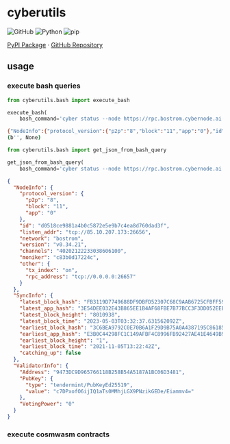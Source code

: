 # cyberutils

<p>
    <img alt="GitHub" src="https://img.shields.io/github/license/Snedashkovsky/cyberutils">
    <img alt="Python" src="https://img.shields.io/pypi/pyversions/cyberutils">
    <img alt="pip" src="https://img.shields.io/pypi/v/cyberutils">
</p>
<p>
    <a href="https://pypi.org/project/cyberutils/">PyPI Package</a>
    ·
    <a href="https://github.com/Snedashkovsky/cyberutils">GitHub Repository</a>
</p>

## usage

### execute bash queries

```python
from cyberutils.bash import execute_bash

execute_bash(
    bash_command='cyber status --node https://rpc.bostrom.cybernode.ai:443')
```

```bash
{"NodeInfo":{"protocol_version":{"p2p":"8","block":"11","app":"0"},"id":"6546edd90cfa8e33753653ef5048e2242686ad76","listen_addr":"tcp://88.198.18.156:26656","network":"bostrom","version":"v0.34.21","channels":"40202122233038606100","moniker":"85491d1cbf43","other":{"tx_index":"on","rpc_address":"tcp://0.0.0.0:26657"}},"SyncInfo":{"latest_block_hash":"17C750DF078141AA30A2428ABDB06E117D236B9971E1E06DDFAA8DCEB5203751","latest_app_hash":"A4FEFCEC8028BA9B1812FCD13BE5449D6F2E673FCBD7E98283DDD4CB534D6F13","latest_block_height":"8010914","latest_block_time":"2023-05-03T03:30:12.631211969Z","earliest_block_hash":"3C6BEA9792C0E70B6A1F29D9B75A0A4387195C86185EAA9BF44C27F19FB799D0","earliest_app_hash":"E3B0C44298FC1C149AFBF4C8996FB92427AE41E4649B934CA495991B7852B855","earliest_block_height":"1","earliest_block_time":"2021-11-05T13:22:42Z","catching_up":false},"ValidatorInfo":{"Address":"2E036BC5B3476FABE0DCBF841DB4F5FCF978A089","PubKey":{"type":"tendermint/PubKeyEd25519","value":"110HUJd7XFqWhXbE/nF1D4pFcM/vQ8D9yOJbyQF6gsc="},"VotingPower":"0"}}
(b'', None)
```

```python
from cyberutils.bash import get_json_from_bash_query

get_json_from_bash_query(
    bash_command='cyber status --node https://rpc.bostrom.cybernode.ai:443')
```

```json
{
  "NodeInfo": {
    "protocol_version": {
      "p2p": "8",
      "block": "11",
      "app": "0"
    },
    "id": "d0518ce9881a4b0c5872e5e9b7c4ea8d760dad3f",
    "listen_addr": "tcp://85.10.207.173:26656",
    "network": "bostrom",
    "version": "v0.34.21",
    "channels": "40202122233038606100",
    "moniker": "c83b0d17224c",
    "other": {
      "tx_index": "on",
      "rpc_address": "tcp://0.0.0.0:26657"
    }
  },
  "SyncInfo": {
    "latest_block_hash": "FB3119D7749688DF9DBFD52307C68C9AAB6725CFBFF59988841C67E4627A1A8C",
    "latest_app_hash": "3E54DEE032E43B865EE1B4AF68FBE7B77BCC3F3DD052EEEF58C0EA3CA4D8E747",
    "latest_block_height": "8010938",
    "latest_block_time": "2023-05-03T03:32:37.631562092Z",
    "earliest_block_hash": "3C6BEA9792C0E70B6A1F29D9B75A0A4387195C86185EAA9BF44C27F19FB799D0",
    "earliest_app_hash": "E3B0C44298FC1C149AFBF4C8996FB92427AE41E4649B934CA495991B7852B855",
    "earliest_block_height": "1",
    "earliest_block_time": "2021-11-05T13:22:42Z",
    "catching_up": false
  },
  "ValidatorInfo": {
    "Address": "9473DC9D965766118B258B54A5187A1BC06D3481",
    "PubKey": {
      "type": "tendermint/PubKeyEd25519",
      "value": "c7DPxofO6ijIQ1aTs0MMhjLGX9PNzikGEDe/Eiammv4="
    },
    "VotingPower": "0"
  }
}
```

### execute cosmwasm contracts

